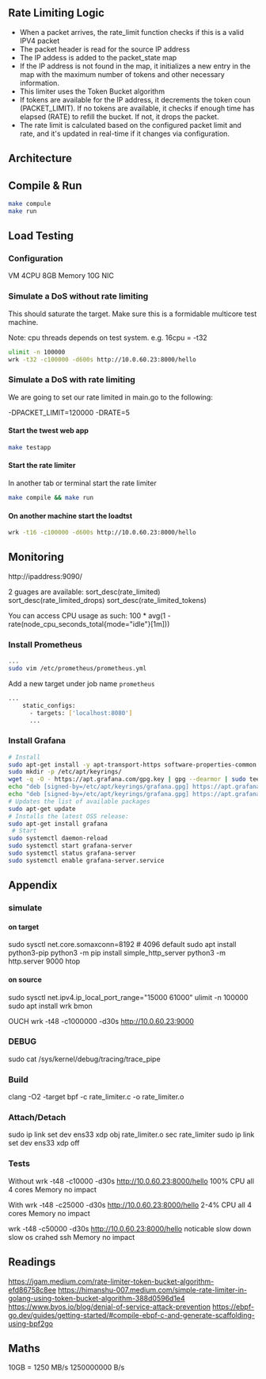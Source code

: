 ## Rate Limiting Logic

- When a packet arrives, the rate_limit function checks if this is a valid IPV4 packet 
- The packet header is read for the source IP address
- The IP addess is added to the packet_state map
- If the IP address is not found in the map, it initializes a new entry in the map with the maximum number of tokens and other necessary information.
- This limiter uses the Token Bucket algorithm
- If tokens are available for the IP address, it decrements the token coun (PACKET_LIMIT). If no tokens are available, it checks if enough time has elapsed (RATE) to refill the bucket. If not, it drops the packet.
- The rate limit is calculated based on the configured packet limit and rate, and it's updated in real-time if it changes via configuration.

## Architecture

## Compile & Run
```sh
make compule
make run
```

## Load Testing

### Configuration
VM 4CPU
8GB Memory
10G NIC


### Simulate a DoS without rate limiting

This should saturate the target. Make sure this is a formidable multicore test machine.

Note: cpu threads depends on test system. e.g. 16cpu = -t32

```sh
ulimit -n 100000
wrk -t32 -c100000 -d600s http://10.0.60.23:8000/hello
```

### Simulate a DoS with rate limiting 

We are going to set our rate limited in main.go to the following:

 -DPACKET_LIMIT=120000 -DRATE=5

#### Start the twest web app

```sh
make testapp
```

#### Start the rate limiter
In another tab or terminal start the rate limiter

```sh
make compile && make run
```

#### On another machine start the loadtst

```sh
wrk -t16 -c100000 -d600s http://10.0.60.23:8000/hello
```

## Monitoring

http://ipaddress:9090/

2 guages are available:
sort_desc(rate_limited)
sort_desc(rate_limited_drops)
sort_desc(rate_limited_tokens)

You can access CPU usage as such:
100 * avg(1 - rate(node_cpu_seconds_total{mode="idle"}[1m]))

### Install Prometheus

```sh
...
sudo vim /etc/prometheus/prometheus.yml
```

Add a new target under job name `prometheus`

```sh
...
    static_configs:
      - targets: ['localhost:8080']
      ...
```

### Install Grafana

```sh
# Install
sudo apt-get install -y apt-transport-https software-properties-common wget
sudo mkdir -p /etc/apt/keyrings/
wget -q -O - https://apt.grafana.com/gpg.key | gpg --dearmor | sudo tee /etc/apt/keyrings/grafana.gpg > /dev/null
echo "deb [signed-by=/etc/apt/keyrings/grafana.gpg] https://apt.grafana.com stable main" | sudo tee -a /etc/apt/sources.list.d/grafana.list
echo "deb [signed-by=/etc/apt/keyrings/grafana.gpg] https://apt.grafana.com beta main" | sudo tee -a /etc/apt/sources.list.d/grafana.list
# Updates the list of available packages
sudo apt-get update
# Installs the latest OSS release:
sudo apt-get install grafana
 # Start
sudo systemctl daemon-reload
sudo systemctl start grafana-server
sudo systemctl status grafana-server
sudo systemctl enable grafana-server.service
```



## Appendix

### simulate
#### on target
sudo sysctl net.core.somaxconn=8192 # 4096 default
sudo apt install python3-pip
python3 -m pip install simple_http_server
python3 -m http.server 9000
htop

#### on source
sudo sysctl net.ipv4.ip_local_port_range="15000 61000"
ulimit -n 100000 
sudo apt install wrk bmon

OUCH
wrk -t48 -c1000000 -d30s http://10.0.60.23:9000 

### DEBUG
sudo cat /sys/kernel/debug/tracing/trace_pipe

### Build
clang -O2 -target bpf -c rate_limiter.c -o rate_limiter.o

### Attach/Detach
sudo ip link set dev ens33 xdp obj rate_limiter.o sec rate_limiter
sudo ip link set dev ens33 xdp off

### Tests
Without
wrk -t48 -c10000 -d30s http://10.0.60.23:8000/hello
100% CPU all 4 cores
Memory no impact

With
wrk -t48 -c25000 -d30s http://10.0.60.23:8000/hello
2-4% CPU all 4 cores
Memory no impact

wrk -t48 -c50000 -d30s http://10.0.60.23:8000/hello
noticable slow down slow os crahed ssh
Memory no impact

## Readings
https://jgam.medium.com/rate-limiter-token-bucket-algorithm-efd86758c8ee
https://himanshu-007.medium.com/simple-rate-limiter-in-golang-using-token-bucket-algorithm-388d0596d1e4
https://www.byos.io/blog/denial-of-service-attack-prevention
https://ebpf-go.dev/guides/getting-started/#compile-ebpf-c-and-generate-scaffolding-using-bpf2go

## Maths
10GB = 1250 MB/s
1250000000 B/s
